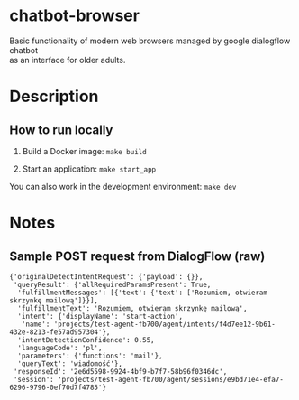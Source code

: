 # chatbot-browser
Basic functionality of modern web browsers managed by google dialogflow chatbot  
as an interface for older adults.

# Description

## How to run locally

1. Build a Docker image:
`make build`

2. Start an application:
`make start_app`

You can also work in the development environment: 
`make dev`


# Notes
## Sample POST request from DialogFlow (raw)
```
{'originalDetectIntentRequest': {'payload': {}},
 'queryResult': {'allRequiredParamsPresent': True,
  'fulfillmentMessages': [{'text': {'text': ['Rozumiem, otwieram skrzynkę mailową']}}],
  'fulfillmentText': 'Rozumiem, otwieram skrzynkę mailową',
  'intent': {'displayName': 'start-action',
   'name': 'projects/test-agent-fb700/agent/intents/f4d7ee12-9b61-432e-8213-fe57ad957304'},
  'intentDetectionConfidence': 0.55,
  'languageCode': 'pl',
  'parameters': {'functions': 'mail'},
  'queryText': 'wiadomość'},
 'responseId': '2e6d5598-9924-4bf9-b7f7-58b96f0346dc',
 'session': 'projects/test-agent-fb700/agent/sessions/e9bd71e4-efa7-6296-9796-0ef70d7f4785'}
```